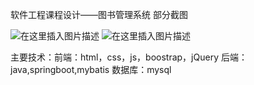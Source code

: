 软件工程课程设计——图书管理系统
部分截图

![在这里插入图片描述](https://img-blog.csdnimg.cn/20190709093316746.png?x-oss-process=image/watermark,type_ZmFuZ3poZW5naGVpdGk,shadow_10,text_aHR0cHM6Ly9ibG9nLmNzZG4ubmV0L3FxXzQzMjA5OTkx,size_16,color_FFFFFF,t_70)
![在这里插入图片描述](https://img-blog.csdnimg.cn/20190709093332215.png?x-oss-process=image/watermark,type_ZmFuZ3poZW5naGVpdGk,shadow_10,text_aHR0cHM6Ly9ibG9nLmNzZG4ubmV0L3FxXzQzMjA5OTkx,size_16,color_FFFFFF,t_70)

主要技术：前端：html，css，js，boostrap，jQuery
后端：java,springboot,mybatis
数据库：mysql
